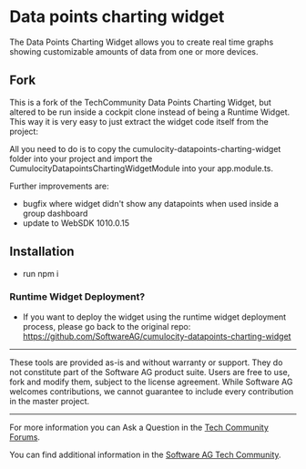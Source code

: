 <!-- @format -->

# Data points charting widget
The Data Points Charting Widget allows you to create real time graphs showing customizable amounts of data from one or more devices.

## Fork
This is a fork of the TechCommunity Data Points Charting Widget, but altered to be run inside a cockpit clone instead of being a Runtime Widget. This way it is very easy to just extract the widget code itself from the project: 

All you need to do is to copy the cumulocity-datapoints-charting-widget folder into your project and import the CumulocityDatapointsChartingWidgetModule into your app.module.ts.

Further improvements are:
- bugfix where widget didn't show any datapoints when used inside a group dashboard
- update to WebSDK 1010.0.15

## Installation
- run npm i
### Runtime Widget Deployment?

-   If you want to deploy the widget using the runtime widget deployment process, please go back to the original repo: https://github.com/SoftwareAG/cumulocity-datapoints-charting-widget

---

These tools are provided as-is and without warranty or support. They do not constitute part of the Software AG product suite. Users are free to use, fork and modify them, subject to the license agreement. While Software AG welcomes contributions, we cannot guarantee to include every contribution in the master project.

---

For more information you can Ask a Question in the [Tech Community Forums](https://tech.forums.softwareag.com/tags/c/forum/1/Cumulocity-IoT).

You can find additional information in the [Software AG Tech Community](https://techcommunity.softwareag.com/en_en/cumulocity-iot.html).
